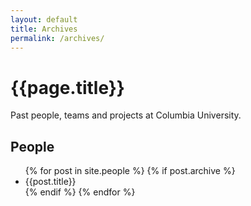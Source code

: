 ```yaml
---
layout: default
title: Archives
permalink: /archives/
---
```


<div id="container" class="prose">
	<h1>{{page.title}}</h1>
	<p>Past people, teams and projects at Columbia University.</p>
	<h2>People</h2>
	<ul>
		{% for post in site.people %}
		{% if post.archive %}
		<li>{{post.title}}</li>
		{% endif %}
		{% endfor %}
	</ul>
</div>
